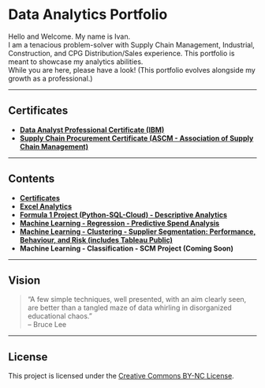 # Data Analytics Portfolio  

Hello and Welcome. My name is Ivan.  
I am a tenacious problem-solver with Supply Chain Management, Industrial, Construction, and CPG Distribution/Sales experience. This portfolio is meant to showcase my analytics abilities.  
While you are here, please have a look! (This portfolio evolves alongside my growth as a professional.)  

---

## Certificates  
- [**Data Analyst Professional Certificate (IBM)**](https://credentials.edx.org/credentials/f2737d2f9b684da58837f6280b9bd5b1/)  
- [**Supply Chain Procurement Certificate (ASCM - Association of Supply Chain Management)**](https://github.com/ilin3ccc/Portfolio/blob/main/1.CERTIFICATES/ASCM%20Procurement%20Certificate.pdf)  

---

## Contents  
- **[Certificates](https://github.com/ilin3ccc/Portfolio/tree/main/1.CERTIFICATES)**  
- **[Excel Analytics](https://github.com/ilin3ccc/Portfolio/tree/main/2.%20Excel)**  
- **[Formula 1 Project (Python-SQL-Cloud) - Descriptive Analytics ](https://github.com/ilin3ccc/Portfolio/tree/main/3.%20SQL-Python-Cloud%20Database)**  
- **[Machine Learning - Regression - Predictive Spend Analysis](https://github.com/ilin3ccc/Portfolio/tree/main/4.%20Machine%20Learning%20-%20Regression%20Analysis)**  
- **[Machine Learning - Clustering - Supplier Segmentation: Performance, Behaviour, and Risk (includes Tableau Public)](https://github.com/ilin3ccc/Portfolio/tree/main/5.%20Machine%20Learning%20-%20Clustering%20Analysis)**
- **Machine Learning - Classification - SCM Project (Coming Soon)**  

---

## Vision  
> “A few simple techniques, well presented, with an aim clearly seen, are better than a tangled maze of data whirling in disorganized educational chaos.”  
> – Bruce Lee  

---
## License
This project is licensed under the [Creative Commons BY-NC License](https://creativecommons.org/share-your-work/cclicenses/).

